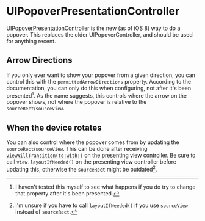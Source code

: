 # UIPopoverPresentationController

[UIPopoverPresentationController](https://developer.apple.com/documentation/uikit/uipopoverpresentationcontroller) is the new (as of iOS 8) way to do a popover. This replaces the older UIPopoverController, and should be used for anything recent.

## Arrow Directions

If you only ever want to show your popover from a given direction, you can control this with the `permittedArrowDirections` property. According to the documentation, you can only do this when configuring, not after it's been presented[^haven't tried]. As the name suggests, this controls where the arrow on the popover shows, not where the popover is relative to the `sourceRect`/`sourceView`.

## When the device rotates

You can also control where the popover comes from by updating the `sourceRect`/`sourceView`. This can be done after receiving [`viewWillTransition(to:with:)`](https://developer.apple.com/documentation/uikit/uicontentcontainer/1621466-viewwilltransition) on the presenting view controller. Be sure to call `view.layoutIfNeeded()` on the presenting view controller before updating this, otherwise the `sourceRect` might be outdated[^sourceView unknown].

[^haven't tried]: I haven't tested this myself to see what happens if you do try to change that property after it's been presented.

[^sourceView unknown]: I'm unsure if you have to call `layoutIfNeeded()` if you use `sourceView` instead of `sourceRect`.
